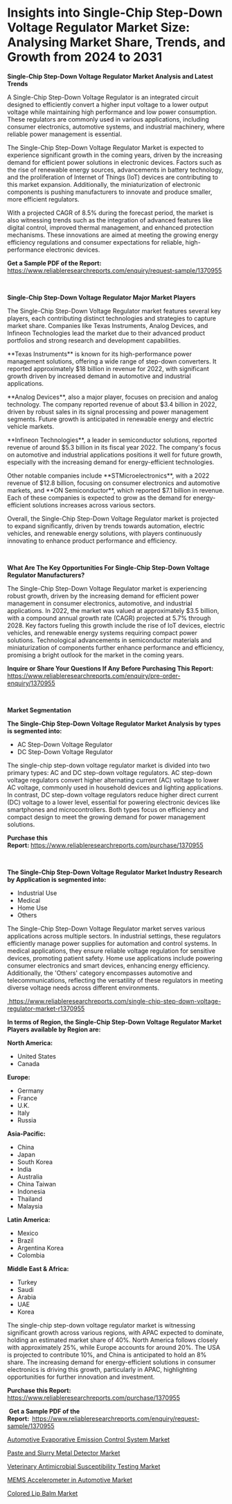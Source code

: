 <p><h1>Insights into Single-Chip Step-Down Voltage Regulator Market Size: Analysing Market Share, Trends, and Growth from 2024 to 2031</h1></p><p><strong>Single-Chip Step-Down Voltage Regulator Market Analysis and Latest Trends</strong></p>
<p><p>A Single-Chip Step-Down Voltage Regulator is an integrated circuit designed to efficiently convert a higher input voltage to a lower output voltage while maintaining high performance and low power consumption. These regulators are commonly used in various applications, including consumer electronics, automotive systems, and industrial machinery, where reliable power management is essential.</p><p>The Single-Chip Step-Down Voltage Regulator Market is expected to experience significant growth in the coming years, driven by the increasing demand for efficient power solutions in electronic devices. Factors such as the rise of renewable energy sources, advancements in battery technology, and the proliferation of Internet of Things (IoT) devices are contributing to this market expansion. Additionally, the miniaturization of electronic components is pushing manufacturers to innovate and produce smaller, more efficient regulators.</p><p>With a projected CAGR of 8.5% during the forecast period, the market is also witnessing trends such as the integration of advanced features like digital control, improved thermal management, and enhanced protection mechanisms. These innovations are aimed at meeting the growing energy efficiency regulations and consumer expectations for reliable, high-performance electronic devices.</p></p>
<p><strong>Get a Sample PDF of the Report:&nbsp;</strong> <a href="https://www.reliableresearchreports.com/enquiry/request-sample/1370955?utm_campaign=16&utm_medium=2&utm_source=Github&utm_content=ia&utm_term=06122024&utm_id=single-chip-step-down-voltage-regulator">https://www.reliableresearchreports.com/enquiry/request-sample/1370955</a></p>
<p>&nbsp;</p>
<p><strong>Single-Chip Step-Down Voltage Regulator Major Market Players</strong></p>
<p><p>The Single-Chip Step-Down Voltage Regulator market features several key players, each contributing distinct technologies and strategies to capture market share. Companies like Texas Instruments, Analog Devices, and Infineon Technologies lead the market due to their advanced product portfolios and strong research and development capabilities.</p><p>**Texas Instruments** is known for its high-performance power management solutions, offering a wide range of step-down converters. It reported approximately $18 billion in revenue for 2022, with significant growth driven by increased demand in automotive and industrial applications.</p><p>**Analog Devices**, also a major player, focuses on precision and analog technology. The company reported revenue of about $3.4 billion in 2022, driven by robust sales in its signal processing and power management segments. Future growth is anticipated in renewable energy and electric vehicle markets.</p><p>**Infineon Technologies**, a leader in semiconductor solutions, reported revenue of around $5.3 billion in its fiscal year 2022. The company's focus on automotive and industrial applications positions it well for future growth, especially with the increasing demand for energy-efficient technologies.</p><p>Other notable companies include **STMicroelectronics**, with a 2022 revenue of $12.8 billion, focusing on consumer electronics and automotive markets, and **ON Semiconductor**, which reported $7.1 billion in revenue. Each of these companies is expected to grow as the demand for energy-efficient solutions increases across various sectors.</p><p>Overall, the Single-Chip Step-Down Voltage Regulator market is projected to expand significantly, driven by trends towards automation, electric vehicles, and renewable energy solutions, with players continuously innovating to enhance product performance and efficiency.</p></p>
<p>&nbsp;</p>
<p><strong>What Are The Key Opportunities For Single-Chip Step-Down Voltage Regulator Manufacturers?</strong></p>
<p><p>The Single-Chip Step-Down Voltage Regulator market is experiencing robust growth, driven by the increasing demand for efficient power management in consumer electronics, automotive, and industrial applications. In 2022, the market was valued at approximately $3.5 billion, with a compound annual growth rate (CAGR) projected at 5.7% through 2028. Key factors fueling this growth include the rise of IoT devices, electric vehicles, and renewable energy systems requiring compact power solutions. Technological advancements in semiconductor materials and miniaturization of components further enhance performance and efficiency, promising a bright outlook for the market in the coming years.</p></p>
<p><strong>Inquire or Share Your Questions If Any Before Purchasing This Report:</strong> <a href="https://www.reliableresearchreports.com/enquiry/pre-order-enquiry/1370955?utm_campaign=16&utm_medium=2&utm_source=Github&utm_content=ia&utm_term=06122024&utm_id=single-chip-step-down-voltage-regulator">https://www.reliableresearchreports.com/enquiry/pre-order-enquiry/1370955</a></p>
<p>&nbsp;</p>
<p><strong>Market Segmentation</strong></p>
<p><strong>The Single-Chip Step-Down Voltage Regulator Market Analysis by types is segmented into:</strong></p>
<p><ul><li>AC Step-Down Voltage Regulator</li><li>DC Step-Down Voltage Regulator</li></ul></p>
<p><p>The single-chip step-down voltage regulator market is divided into two primary types: AC and DC step-down voltage regulators. AC step-down voltage regulators convert higher alternating current (AC) voltage to lower AC voltage, commonly used in household devices and lighting applications. In contrast, DC step-down voltage regulators reduce higher direct current (DC) voltage to a lower level, essential for powering electronic devices like smartphones and microcontrollers. Both types focus on efficiency and compact design to meet the growing demand for power management solutions.</p></p>
<p><strong>Purchase this Report:&nbsp;</strong><a href="https://www.reliableresearchreports.com/purchase/1370955?utm_campaign=16&utm_medium=2&utm_source=Github&utm_content=ia&utm_term=06122024&utm_id=single-chip-step-down-voltage-regulator">https://www.reliableresearchreports.com/purchase/1370955</a></p>
<p>&nbsp;</p>
<p><strong>The Single-Chip Step-Down Voltage Regulator Market Industry Research by Application is segmented into:</strong></p>
<p><ul><li>Industrial Use</li><li>Medical</li><li>Home Use</li><li>Others</li></ul></p>
<p><p>The Single-Chip Step-Down Voltage Regulator market serves various applications across multiple sectors. In industrial settings, these regulators efficiently manage power supplies for automation and control systems. In medical applications, they ensure reliable voltage regulation for sensitive devices, promoting patient safety. Home use applications include powering consumer electronics and smart devices, enhancing energy efficiency. Additionally, the 'Others' category encompasses automotive and telecommunications, reflecting the versatility of these regulators in meeting diverse voltage needs across different environments.</p></p>
<p><a href="https://www.reliableresearchreports.com/single-chip-step-down-voltage-regulator-market-r1370955?utm_campaign=16&utm_medium=2&utm_source=Github&utm_content=ia&utm_term=06122024&utm_id=single-chip-step-down-voltage-regulator">&nbsp;https://www.reliableresearchreports.com/single-chip-step-down-voltage-regulator-market-r1370955</a></p>
<p><strong>In terms of Region, the Single-Chip Step-Down Voltage Regulator Market Players available by Region are:</strong></p>
<p>
    <p> <strong> North America: </strong>
        <ul>
            <li>United States</li>
            <li>Canada</li>
        </ul>
        </p> 
    <p> <strong> Europe: </strong>
        <ul>
            <li>Germany</li>
            <li>France</li>
            <li>U.K.</li>
            <li>Italy</li>
            <li>Russia</li>
        </ul>
        </p> 
    <p> <strong> Asia-Pacific: </strong>
        <ul>
            <li>China</li>
            <li>Japan</li>
            <li>South Korea</li>
            <li>India</li>
            <li>Australia</li>
            <li>China Taiwan</li>
            <li>Indonesia</li>
            <li>Thailand</li>
            <li>Malaysia</li>
        </ul>
        </p> 
    <p> <strong> Latin America: </strong>
        <ul>
            <li>Mexico</li>
            <li>Brazil</li>
            <li>Argentina Korea</li>
            <li>Colombia</li>
        </ul>
        </p> 
    <p> <strong> Middle East & Africa: </strong>
        <ul>
            <li>Turkey</li>
            <li>Saudi</li>
            <li>Arabia</li>
            <li>UAE</li>
            <li>Korea</li>
        </ul>
    </p>
    </p>
<p><p>The single-chip step-down voltage regulator market is witnessing significant growth across various regions, with APAC expected to dominate, holding an estimated market share of 40%. North America follows closely with approximately 25%, while Europe accounts for around 20%. The USA is projected to contribute 10%, and China is anticipated to hold an 8% share. The increasing demand for energy-efficient solutions in consumer electronics is driving this growth, particularly in APAC, highlighting opportunities for further innovation and investment.</p></p>
<p><strong>Purchase this Report: </strong><a href="https://www.reliableresearchreports.com/purchase/1370955?utm_campaign=16&utm_medium=2&utm_source=Github&utm_content=ia&utm_term=06122024&utm_id=single-chip-step-down-voltage-regulator">https://www.reliableresearchreports.com/purchase/1370955</a></p>
<p>&nbsp;<strong>Get a Sample PDF of the Report:&nbsp;&nbsp;</strong><a href="https://www.reliableresearchreports.com/enquiry/request-sample/1370955?utm_campaign=16&utm_medium=2&utm_source=Github&utm_content=ia&utm_term=06122024&utm_id=single-chip-step-down-voltage-regulator">https://www.reliableresearchreports.com/enquiry/request-sample/1370955</a></p>
<p><strong></strong></p>
<p><p><a href="https://www.linkedin.com/pulse/the-hashub-gdiff?utm_campaign=16&utm_medium=2&utm_source=Github&utm_content=ia&utm_term=06122024&utm_id=single-chip-step-down-voltage-regulator">Automotive Evaporative Emission Control System Market</a></p><p><a href="https://github.com/YashRP12/Market-Research-Report-List-6/blob/main/paste-and-slurry-metal-detector-market.md?utm_campaign=16&utm_medium=2&utm_source=Github&utm_content=ia&utm_term=06122024&utm_id=single-chip-step-down-voltage-regulator">Paste and Slurry Metal Detector Market</a></p><p><a href="https://www.linkedin.com/pulse/the-hashub-gdiff?utm_campaign=16&utm_medium=2&utm_source=Github&utm_content=ia&utm_term=06122024&utm_id=single-chip-step-down-voltage-regulator">Veterinary Antimicrobial Susceptibility Testing Market</a></p><p><a href="https://github.com/JosephineMcguire65/Market-Research-Report-List-1/blob/main/mems-accelerometer-in-automotive-market.md?utm_campaign=16&utm_medium=2&utm_source=Github&utm_content=ia&utm_term=06122024&utm_id=single-chip-step-down-voltage-regulator">MEMS Accelerometer in Automotive Market</a></p><p><a href="https://issuu.com/reportprime-2/docs/colored-lip-balm-market-size-2030.pptx?utm_campaign=16&utm_medium=2&utm_source=Github&utm_content=ia&utm_term=06122024&utm_id=single-chip-step-down-voltage-regulator">Colored Lip Balm Market</a></p></p>